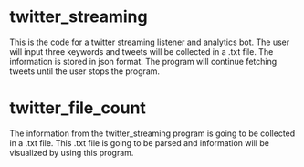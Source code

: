 
# twitter_streaming 

This is the code for a twitter streaming listener and analytics bot. The user will input three keywords and tweets
will be collected in a .txt file. The information is stored in json format. The program will continue fetching tweets until 
the user stops the program.

# twitter_file_count 

The information from the twitter_streaming program is going to be collected in a .txt file. This .txt file is going to be parsed
and information will be visualized by using this program. 
